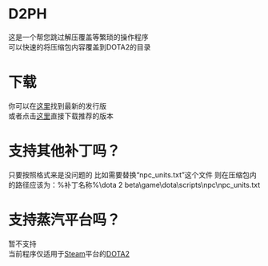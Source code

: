 # D2PH
这是一个帮您跳过解压覆盖等繁琐的操作程序<br>
可以快速的将压缩包内容覆盖到DOTA2的目录

# 下载
你可以在[这里](https://github.com/TWEril/D2PH/releases/latest)找到最新的发行版<br>
或者点击[这里](https://github.com/TWEril/D2PH/releases/download/v0.4/D2PH.v0.4.zip)直接下载推荐的版本

# 支持其他补丁吗？
只要按照格式来是没问题的
比如需要替换“npc_units.txt”这个文件
则在压缩包内的路径应该为：%补丁名称%\dota 2 beta\game\dota\scripts\npc\npc_units.txt

# 支持蒸汽平台吗？
暂不支持<br>
当前程序仅适用于[Steam](https://store.steampowered.com)平台的[DOTA2](https://store.steampowered.com/app/570/Dota_2/)
